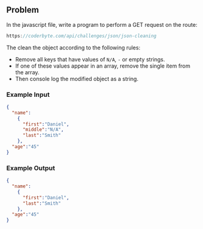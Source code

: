 ## Problem
In the javascript file, write a program to perform a GET request on the route:
```js
https://coderbyte.com/api/challenges/json/json-cleaning
```
The clean the object according to the following rules:
- Remove all keys that have values of `N/A`, `-` or empty strings.
- If one of these values appear in an array, remove the single item from the array.
- Then console log the modified object as a string.

### Example Input
```json
{
  "name": 
    {
      "first":"Daniel",
      "middle":"N/A",
      "last":"Smith"
    },
  "age":"45"
}
```

### Example Output
```json
{
  "name": 
    {
      "first":"Daniel",
      "last":"Smith"
    },
  "age":"45"
}
```